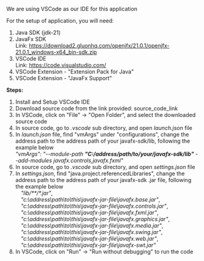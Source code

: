 We are using VSCode as our IDE for this application

For the setup of application, you will need:
1) Java SDK (jdk-21)
2) JavaFx SDK
   <br>Link: https://download2.gluonhq.com/openjfx/21.0.1/openjfx-21.0.1_windows-x64_bin-sdk.zip
3) VSCode IDE
   <br>Link: https://code.visualstudio.com/
4) VSCode Extension - "Extension Pack for Java"
5) VSCode Extension - "JavaFx Support"

**Steps:**
1) Install and Setup VSCode IDE
2) Download source code from the link provided: source_code_link
3) In VSCode, click on "File" -> "Open Folder", and select the downloaded source code
4) In source code, go to _.vscode_ sub directory, and open _launch.json_ file
5) In _launch.json_ file, find "vmArgs" under "configurations", change the address path to the address path of your javafx-sdk/lib, following the example below
   <br>_"vmArgs": "--module-path **\"C:/address/path/to/your/javafx-sdk/lib\"** --add-modules javafx.controls,javafx.fxml"_
6) In source code, go to _.vscode_ sub directory, and open _settings.json_ file
7) In _settings.json_, find "java.project.referencedLibraries", change the address path to the address path of your javafx-sdk .jar file, following the example below
   <br>&emsp;_"lib/**/*.jar"_,
   <br>&emsp;_"c:\\address\\path\\to\\this\\javafx-jar-file\\javafx.base.jar"_,
   <br>&emsp;_"c:\\address\\path\\to\\this\\javafx-jar-file\\javafx.controls.jar"_,
   <br>&emsp;_"c:\\address\\path\\to\\this\\javafx-jar-file\\javafx.fxml.jar"_,
   <br>&emsp;_"c:\\address\\path\\to\\this\\javafx-jar-file\\javafx.graphics.jar"_,
   <br>&emsp;_"c:\\address\\path\\to\\this\\javafx-jar-file\\javafx.media.jar"_,
   <br>&emsp;_"c:\\address\\path\\to\\this\\javafx-jar-file\\javafx.swing.jar"_,
   <br>&emsp;_"c:\\address\\path\\to\\this\\javafx-jar-file\\javafx.web.jar"_,
   <br>&emsp;_"c:\\address\\path\\to\\this\\javafx-jar-file\\javafx-swt.jar"_
8) In VSCode, click on "Run" -> "Run without debugging" to run the code
